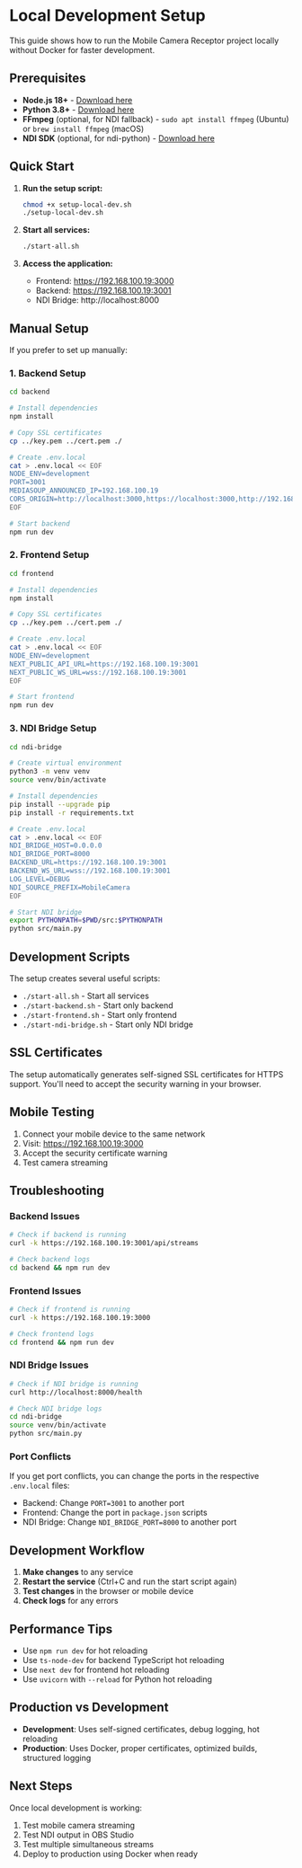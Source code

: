 # Local Development Setup

This guide shows how to run the Mobile Camera Receptor project locally without Docker for faster development.

## Prerequisites

- **Node.js 18+** - [Download here](https://nodejs.org/)
- **Python 3.8+** - [Download here](https://python.org/)
- **FFmpeg** (optional, for NDI fallback) - `sudo apt install ffmpeg` (Ubuntu) or `brew install ffmpeg` (macOS)
- **NDI SDK** (optional, for ndi-python) - [Download here](https://www.newtek.com/ndi/sdk/)

## Quick Start

1. **Run the setup script:**
   ```bash
   chmod +x setup-local-dev.sh
   ./setup-local-dev.sh
   ```

2. **Start all services:**
   ```bash
   ./start-all.sh
   ```

3. **Access the application:**
   - Frontend: https://192.168.100.19:3000
   - Backend: https://192.168.100.19:3001
   - NDI Bridge: http://localhost:8000

## Manual Setup

If you prefer to set up manually:

### 1. Backend Setup

```bash
cd backend

# Install dependencies
npm install

# Copy SSL certificates
cp ../key.pem ../cert.pem ./

# Create .env.local
cat > .env.local << EOF
NODE_ENV=development
PORT=3001
MEDIASOUP_ANNOUNCED_IP=192.168.100.19
CORS_ORIGIN=http://localhost:3000,https://localhost:3000,http://192.168.100.19:3000,https://192.168.100.19:3000
EOF

# Start backend
npm run dev
```

### 2. Frontend Setup

```bash
cd frontend

# Install dependencies
npm install

# Copy SSL certificates
cp ../key.pem ../cert.pem ./

# Create .env.local
cat > .env.local << EOF
NODE_ENV=development
NEXT_PUBLIC_API_URL=https://192.168.100.19:3001
NEXT_PUBLIC_WS_URL=wss://192.168.100.19:3001
EOF

# Start frontend
npm run dev
```

### 3. NDI Bridge Setup

```bash
cd ndi-bridge

# Create virtual environment
python3 -m venv venv
source venv/bin/activate

# Install dependencies
pip install --upgrade pip
pip install -r requirements.txt

# Create .env.local
cat > .env.local << EOF
NDI_BRIDGE_HOST=0.0.0.0
NDI_BRIDGE_PORT=8000
BACKEND_URL=https://192.168.100.19:3001
BACKEND_WS_URL=wss://192.168.100.19:3001
LOG_LEVEL=DEBUG
NDI_SOURCE_PREFIX=MobileCamera
EOF

# Start NDI bridge
export PYTHONPATH=$PWD/src:$PYTHONPATH
python src/main.py
```

## Development Scripts

The setup creates several useful scripts:

- `./start-all.sh` - Start all services
- `./start-backend.sh` - Start only backend
- `./start-frontend.sh` - Start only frontend
- `./start-ndi-bridge.sh` - Start only NDI bridge

## SSL Certificates

The setup automatically generates self-signed SSL certificates for HTTPS support. You'll need to accept the security warning in your browser.

## Mobile Testing

1. Connect your mobile device to the same network
2. Visit: https://192.168.100.19:3000
3. Accept the security certificate warning
4. Test camera streaming

## Troubleshooting

### Backend Issues

```bash
# Check if backend is running
curl -k https://192.168.100.19:3001/api/streams

# Check backend logs
cd backend && npm run dev
```

### Frontend Issues

```bash
# Check if frontend is running
curl -k https://192.168.100.19:3000

# Check frontend logs
cd frontend && npm run dev
```

### NDI Bridge Issues

```bash
# Check if NDI bridge is running
curl http://localhost:8000/health

# Check NDI bridge logs
cd ndi-bridge
source venv/bin/activate
python src/main.py
```

### Port Conflicts

If you get port conflicts, you can change the ports in the respective `.env.local` files:

- Backend: Change `PORT=3001` to another port
- Frontend: Change the port in `package.json` scripts
- NDI Bridge: Change `NDI_BRIDGE_PORT=8000` to another port

## Development Workflow

1. **Make changes** to any service
2. **Restart the service** (Ctrl+C and run the start script again)
3. **Test changes** in the browser or mobile device
4. **Check logs** for any errors

## Performance Tips

- Use `npm run dev` for hot reloading
- Use `ts-node-dev` for backend TypeScript hot reloading
- Use `next dev` for frontend hot reloading
- Use `uvicorn` with `--reload` for Python hot reloading

## Production vs Development

- **Development**: Uses self-signed certificates, debug logging, hot reloading
- **Production**: Uses Docker, proper certificates, optimized builds, structured logging

## Next Steps

Once local development is working:

1. Test mobile camera streaming
2. Test NDI output in OBS Studio
3. Test multiple simultaneous streams
4. Deploy to production using Docker when ready
